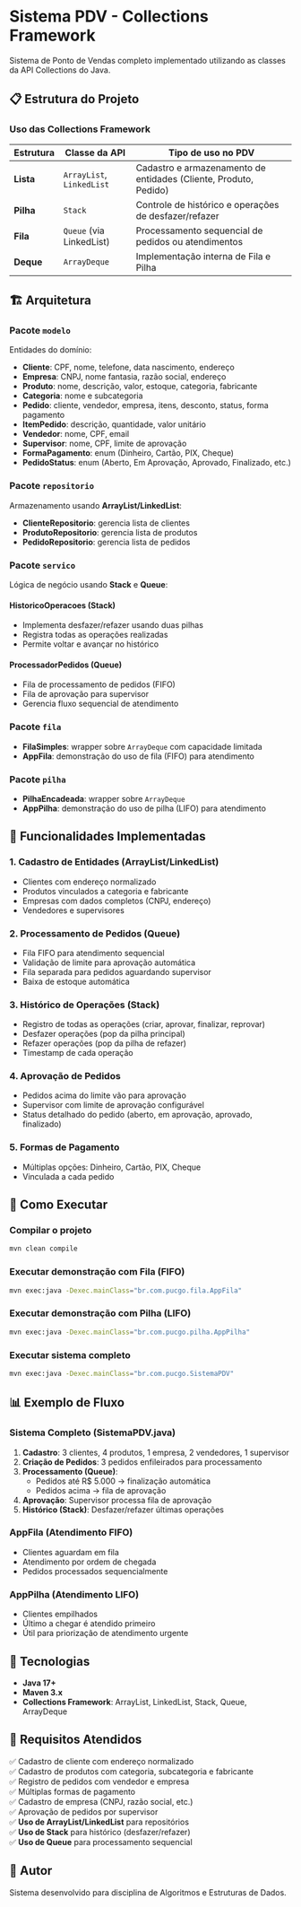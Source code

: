 # Sistema PDV - Collections Framework

Sistema de Ponto de Vendas completo implementado utilizando as classes da API Collections do Java.

## 📋 Estrutura do Projeto

### Uso das Collections Framework

| Estrutura | Classe da API | Tipo de uso no PDV |
|-----------|--------------|-------------------|
| **Lista** | `ArrayList`, `LinkedList` | Cadastro e armazenamento de entidades (Cliente, Produto, Pedido) |
| **Pilha** | `Stack` | Controle de histórico e operações de desfazer/refazer |
| **Fila** | `Queue` (via LinkedList) | Processamento sequencial de pedidos ou atendimentos |
| **Deque** | `ArrayDeque` | Implementação interna de Fila e Pilha |

## 🏗️ Arquitetura

### Pacote `modelo`
Entidades do domínio:
- **Cliente**: CPF, nome, telefone, data nascimento, endereço
- **Empresa**: CNPJ, nome fantasia, razão social, endereço
- **Produto**: nome, descrição, valor, estoque, categoria, fabricante
- **Categoria**: nome e subcategoria
- **Pedido**: cliente, vendedor, empresa, itens, desconto, status, forma pagamento
- **ItemPedido**: descrição, quantidade, valor unitário
- **Vendedor**: nome, CPF, email
- **Supervisor**: nome, CPF, limite de aprovação
- **FormaPagamento**: enum (Dinheiro, Cartão, PIX, Cheque)
- **PedidoStatus**: enum (Aberto, Em Aprovação, Aprovado, Finalizado, etc.)

### Pacote `repositorio`
Armazenamento usando **ArrayList/LinkedList**:
- **ClienteRepositorio**: gerencia lista de clientes
- **ProdutoRepositorio**: gerencia lista de produtos
- **PedidoRepositorio**: gerencia lista de pedidos

### Pacote `servico`
Lógica de negócio usando **Stack** e **Queue**:

#### **HistoricoOperacoes** (Stack)
- Implementa desfazer/refazer usando duas pilhas
- Registra todas as operações realizadas
- Permite voltar e avançar no histórico

#### **ProcessadorPedidos** (Queue)
- Fila de processamento de pedidos (FIFO)
- Fila de aprovação para supervisor
- Gerencia fluxo sequencial de atendimento

### Pacote `fila`
- **FilaSimples**: wrapper sobre `ArrayDeque` com capacidade limitada
- **AppFila**: demonstração do uso de fila (FIFO) para atendimento

### Pacote `pilha`
- **PilhaEncadeada**: wrapper sobre `ArrayDeque` 
- **AppPilha**: demonstração do uso de pilha (LIFO) para atendimento

## 🎯 Funcionalidades Implementadas

### 1. Cadastro de Entidades (ArrayList/LinkedList)
- Clientes com endereço normalizado
- Produtos vinculados a categoria e fabricante
- Empresas com dados completos (CNPJ, endereço)
- Vendedores e supervisores

### 2. Processamento de Pedidos (Queue)
- Fila FIFO para atendimento sequencial
- Validação de limite para aprovação automática
- Fila separada para pedidos aguardando supervisor
- Baixa de estoque automática

### 3. Histórico de Operações (Stack)
- Registro de todas as operações (criar, aprovar, finalizar, reprovar)
- Desfazer operações (pop da pilha principal)
- Refazer operações (pop da pilha de refazer)
- Timestamp de cada operação

### 4. Aprovação de Pedidos
- Pedidos acima do limite vão para aprovação
- Supervisor com limite de aprovação configurável
- Status detalhado do pedido (aberto, em aprovação, aprovado, finalizado)

### 5. Formas de Pagamento
- Múltiplas opções: Dinheiro, Cartão, PIX, Cheque
- Vinculada a cada pedido

## 🚀 Como Executar

### Compilar o projeto
```bash
mvn clean compile
```

### Executar demonstração com Fila (FIFO)
```bash
mvn exec:java -Dexec.mainClass="br.com.pucgo.fila.AppFila"
```

### Executar demonstração com Pilha (LIFO)
```bash
mvn exec:java -Dexec.mainClass="br.com.pucgo.pilha.AppPilha"
```

### Executar sistema completo
```bash
mvn exec:java -Dexec.mainClass="br.com.pucgo.SistemaPDV"
```

## 📊 Exemplo de Fluxo

### Sistema Completo (SistemaPDV.java)
1. **Cadastro**: 3 clientes, 4 produtos, 1 empresa, 2 vendedores, 1 supervisor
2. **Criação de Pedidos**: 3 pedidos enfileirados para processamento
3. **Processamento (Queue)**: 
   - Pedidos até R$ 5.000 → finalização automática
   - Pedidos acima → fila de aprovação
4. **Aprovação**: Supervisor processa fila de aprovação
5. **Histórico (Stack)**: Desfazer/refazer últimas operações

### AppFila (Atendimento FIFO)
- Clientes aguardam em fila
- Atendimento por ordem de chegada
- Pedidos processados sequencialmente

### AppPilha (Atendimento LIFO)
- Clientes empilhados
- Último a chegar é atendido primeiro
- Útil para priorização de atendimento urgente

## 🔧 Tecnologias

- **Java 17+**
- **Maven 3.x**
- **Collections Framework**: ArrayList, LinkedList, Stack, Queue, ArrayDeque

## 📝 Requisitos Atendidos

✅ Cadastro de cliente com endereço normalizado  
✅ Cadastro de produtos com categoria, subcategoria e fabricante  
✅ Registro de pedidos com vendedor e empresa  
✅ Múltiplas formas de pagamento  
✅ Cadastro de empresa (CNPJ, razão social, etc.)  
✅ Aprovação de pedidos por supervisor  
✅ **Uso de ArrayList/LinkedList** para repositórios  
✅ **Uso de Stack** para histórico (desfazer/refazer)  
✅ **Uso de Queue** para processamento sequencial  

## 👥 Autor

Sistema desenvolvido para disciplina de Algoritmos e Estruturas de Dados.

